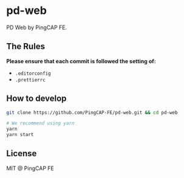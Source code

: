 # pd-web

PD Web by PingCAP FE.

## The Rules

**Please ensure that each commit is followed the setting of:**

- `.editorconfig`
- `.prettierrc`

## How to develop

```sh
git clone https://github.com/PingCAP-FE/pd-web.git && cd pd-web

# We recommend using yarn
yarn
yarn start
```

## License

MIT @ PingCAP FE
